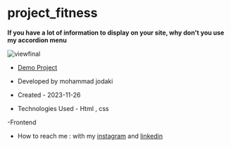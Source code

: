 ﻿# project_fitness
**If you have a lot of information to display on your site, why don't you use my accordion menu**

![viewfinal](https://s8.uupload.ir/files/screenshot_(76)_ybir.png)

- [Demo Project](https://mohammadjodaki.github.io/project_fitness/)

- Developed by mohammad jodaki

- Created - 2023-11-26

- Technologies Used - Html , css

-Frontend

- How to reach me : with my [instagram](https://www.instagram.com/-) and [linkedin](https://www.linkedin.com/in/-)

